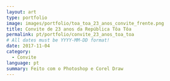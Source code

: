 ```yaml
---
layout: art
type: portfolio
image: images/portfolio/toa_toa_23_anos_convite_frente.png
title: Convite de 23 anos da República Tôa Tôa
permalink: pt/portfolio/convite_23_anos_toa_toa
# All dates must be YYYY-MM-DD format!
date: 2017-11-04
category:
  - Convite
language: pt
summary: Feito com o Photoshop e Corel Draw
---
```

